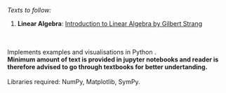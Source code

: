 *Texts to follow:*
1. **Linear Algebra**: [Introduction to Linear Algebra by Gilbert Strang](https://math.mit.edu/~gs/linearalgebra/)

<br><br>Implements examples and visualisations in Python .
<br> **Minimum amount of text is provided in jupyter notebooks and reader is therefore advised to go through textbooks for better undertanding.**
<br><br> Libraries required: NumPy, Matplotlib, SymPy.
